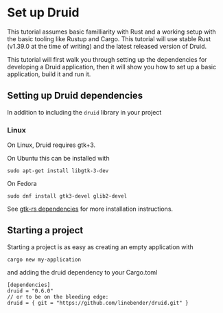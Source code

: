 # Set up Druid
This tutorial assumes basic familliarity with Rust and a working setup with the basic tooling like
Rustup and Cargo. This tutorial will use stable Rust (v1.39.0 at the time of writing) and the latest
released version of Druid.

This tutorial will first walk you through setting up the dependencies for developing a Druid
application, then it will show you how to set up a basic application, build it and run it.

## Setting up Druid dependencies
In addition to including the `druid` library in your project

### Linux
On Linux, Druid requires gtk+3.

On Ubuntu this can be installed with
```no_compile
sudo apt-get install libgtk-3-dev
```

On Fedora
```no_compile
sudo dnf install gtk3-devel glib2-devel
```

See [gtk-rs dependencies] for more installation instructions.

## Starting a project
Starting a project is as easy as creating an empty application with
```no_compile
cargo new my-application
```
and adding the druid dependency to your Cargo.toml
```no_compile
[dependencies]
druid = "0.6.0"
// or to be on the bleeding edge:
druid = { git = "https://github.com/linebender/druid.git" }
```

[gtk-rs dependencies]: http://gtk-rs.org/docs/requirements.html
